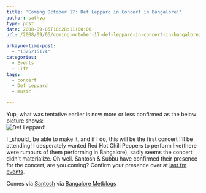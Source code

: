 ```yaml
---
title: 'Coming October 17: Def Leppard in Concert in Bangalore!'
author: sathya
type: post
date: 2008-09-05T18:28:11+00:00
url: /2008/09/05/coming-october-17-def-leppard-in-concert-in-bangalore/

arkayne-time-post:
  - "1325215174"
categories:
  - Events
  - Life
tags:
  - concert
  - Def Leppard
  - music

---
```

<p style="text-align: left;">
  Yup, what was tentative earlier is now more or less confirmed as the below picture shows:<br /> <img class="aligncenter" src="https://img510.imageshack.us/img510/688/defleppard2300x225ag3.jpg" alt="Def Leppard!" />
</p>

<p style="text-align: left; ">
  I _should_ be able to make it, and if I do, this will be the first concert I'll be attending! I desperately wanted Red Hot Chili Peppers to perform live(there were rumours of them performing in Bangalore), sadly seems the concert didn't materialize. Oh well. Santosh & Subbu have confirmed their presence for the concert, are you coming? Confirm your presence over at <a href="https://www.last.fm/event/583424">last.fm events</a>.
</p>

<p style="text-align: left; ">
  Comes via <a href="https://www.santoshgs.com/blog/108/def-leppard-concert-in-bangalore-october-17th-2008/">Santosh</a> via <a href="https://bangalore.metblogs.com/2008/08/25/its-gig-time/">Bangalore Metblogs</a>
</p>
